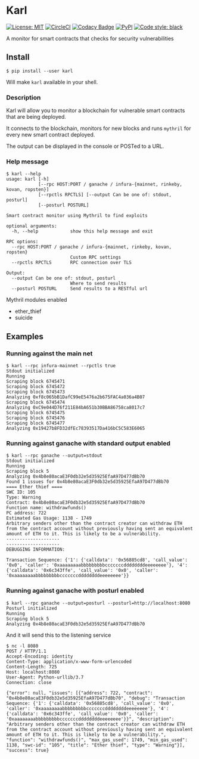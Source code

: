 # Karl

[![License: MIT](https://img.shields.io/badge/License-MIT-blue.svg)](https://opensource.org/licenses/MIT)
[![CircleCI](https://circleci.com/gh/cleanunicorn/karl/tree/master.svg?style=shield)](https://circleci.com/gh/cleanunicorn/karl) 
[![Codacy Badge](https://api.codacy.com/project/badge/Grade/53bb3ba0ed50447698e775edd397baa7)](https://www.codacy.com/app/lucadanielcostin/karl)
[![PyPI](https://img.shields.io/pypi/v/karl.svg)](https://pypi.org/project/karl/)
[![Code style: black](https://img.shields.io/badge/code%20style-black-000000.svg)](https://github.com/ambv/black)

A monitor for smart contracts that checks for security vulnerabilities

## Install

```console
$ pip install --user karl
```

Will make `karl` available in your shell.

### Description
Karl will allow you to monitor a blockchain for vulnerable smart contracts that are being deployed.

It connects to the blockchain, monitors for new blocks and runs `mythril` for every new smart contract deployed.

The output can be displayed in the console or POSTed to a URL.

### Help message

```console
$ karl --help
usage: karl [-h]
            [--rpc HOST:PORT / ganache / infura-{mainnet, rinkeby, kovan, ropsten}]
            [--rpctls RPCTLS] [--output Can be one of: stdout, posturl]
            [--posturl POSTURL]

Smart contract monitor using Mythril to find exploits

optional arguments:
  -h, --help            show this help message and exit

RPC options:
  --rpc HOST:PORT / ganache / infura-{mainnet, rinkeby, kovan, ropsten}
                        Custom RPC settings
  --rpctls RPCTLS       RPC connection over TLS

Output:
  --output Can be one of: stdout, posturl
                        Where to send results
  --posturl POSTURL     Send results to a RESTful url
```

Mythril modules enabled
  - ether_thief
  - suicide

## Examples

### Running against the main net

```console
$ karl --rpc infura-mainnet --rpctls true      
Stdout initialized
Running
Scraping block 6745471
Scraping block 6745472
Scraping block 6745473
Analyzing 0xf8c065bB1DafC99eE5476a2b675FAC4a036a4B07
Scraping block 6745474
Analyzing 0xC9e044D76f211E84bA651b30BBA86758ca8017c7
Scraping block 6745475
Scraping block 6745476
Scraping block 6745477
Analyzing 0x19427b8FD32dfEc78393517Da416bC5C583E6065
```

### Running against ganache with standard output enabled
```console
$ karl --rpc ganache --output=stdout
Stdout initialized
Running
Scraping block 5
Analyzing 0x4b8e80acaE3F0db32e5d35925EfaA97D477dBb70
Found 1 issues for 0x4b8e80acaE3F0db32e5d35925EfaA97D477dBb70
==== Ether thief ====
SWC ID: 105
Type: Warning
Contract: 0x4b8e80acaE3F0db32e5d35925EfaA97D477dBb70
Function name: withdrawfunds()
PC address: 722
Estimated Gas Usage: 1138 - 1749
Arbitrary senders other than the contract creator can withdraw ETH from the contract account without previously having sent an equivalent amount of ETH to it. This is likely to be a vulnerability.
--------------------
--------------------
DEBUGGING INFORMATION:

Transaction Sequence: {'1': {'calldata': '0x56885cd8', 'call_value': '0x0', 'caller': '0xaaaaaaaabbbbbbbbbcccccccddddddddeeeeeeee'}, '4': {'calldata': '0x6c343ffe', 'call_value': '0x0', 'caller': '0xaaaaaaaabbbbbbbbbcccccccddddddddeeeeeeee'}}
```

### Running against ganache with posturl enabled

```console
$ karl --rpc ganache --output=posturl --posturl=http://localhost:8080
Posturl initialized
Running
Scraping block 5
Analyzing 0x4b8e80acaE3F0db32e5d35925EfaA97D477dBb70
```

And it will send this to the listening service

```console
$ nc -l 8080
POST / HTTP/1.1
Accept-Encoding: identity
Content-Type: application/x-www-form-urlencoded
Content-Length: 725
Host: localhost:8080
User-Agent: Python-urllib/3.7
Connection: close

{"error": null, "issues": [{"address": 722, "contract": "0x4b8e80acaE3F0db32e5d35925EfaA97D477dBb70", "debug": "Transaction Sequence: {'1': {'calldata': '0x56885cd8', 'call_value': '0x0', 'caller': '0xaaaaaaaabbbbbbbbbcccccccddddddddeeeeeeee'}, '4': {'calldata': '0x6c343ffe', 'call_value': '0x0', 'caller': '0xaaaaaaaabbbbbbbbbcccccccddddddddeeeeeeee'}}", "description": "Arbitrary senders other than the contract creator can withdraw ETH from the contract account without previously having sent an equivalent amount of ETH to it. This is likely to be a vulnerability.", "function": "withdrawfunds()", "max_gas_used": 1749, "min_gas_used": 1138, "swc-id": "105", "title": "Ether thief", "type": "Warning"}], "success": true}
```
